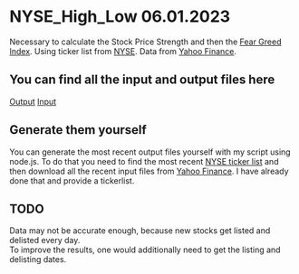 # NYSE_High_Low 06.01.2023
Necessary to calculate the Stock Price Strength and then the [Fear Greed Index](https://edition.cnn.com/markets/fear-and-greed).
Using ticker list from [NYSE](https://www.nyse.com). 
Data from [Yahoo Finance](https://de.finance.yahoo.com/). 

## You can find all the input and output files here
[Output](https://drive.google.com/file/d/1nYlbxI4jUbKOt31_zidF_Da4OO9BFRHs/view?usp=share_link)
[Input](https://drive.google.com/file/d/1LK37ZgEvhfNHhC_n8kK48IM5eXUQ2AdM/view?usp=sharing)

## Generate them yourself
You can generate the most recent output files yourself with my script using node.js.
To do that you need to find the most recent [NYSE ticker list](https://www.nyse.com/listings_directory/stock) and then download all the recent input files from [Yahoo Finance](https://de.finance.yahoo.com/). I have already done that and provide a tickerlist. 

## TODO
Data may not be accurate enough, because new stocks get listed and delisted every day.  
To improve the results, one would additionally need to get the listing and delisting dates.   
